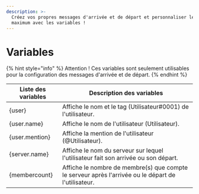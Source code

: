 ```yaml
---
description: >-
  Créez vos propres messages d'arrivée et de départ et personnaliser les au
  maximum avec les variables !
---
```


# Variables

{% hint style="info" %}
Attention ! Ces variables sont seulement utilisables pour la configuration des messages d'arrivée et de départ.
{% endhint %}

| Liste des variables | Description des variables                                                                           |
| ------------------- | --------------------------------------------------------------------------------------------------- |
| {user}              | Affiche le nom et le tag (Utilisateur#0001) de l'utilisateur.                                       |
| {user.name}         | Affiche le nom de l'utilisateur (Utilisateur).                                                      |
| {user.mention}      | Affiche la mention de l'utilisateur (@Utilisateur).                                                 |
| {server.name}       | Affiche le nom du serveur sur lequel l'utilisateur fait son arrivée ou son départ.                  |
| {membercount}       | Affiche le nombre de membre(s) que compte le serveur après l'arrivée ou le départ de l'utilisateur. |
